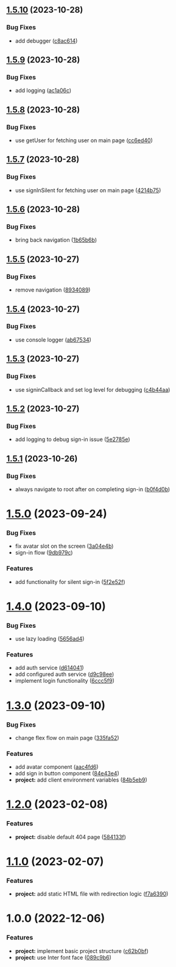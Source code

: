 ## [1.5.10](https://github.com/aldra-consulting/landing-page-web/compare/1.5.9...1.5.10) (2023-10-28)


### Bug Fixes

* add debugger ([c8ac614](https://github.com/aldra-consulting/landing-page-web/commit/c8ac6141ea45c2f470baacc9ea00638cb668d350))

## [1.5.9](https://github.com/aldra-consulting/landing-page-web/compare/1.5.8...1.5.9) (2023-10-28)


### Bug Fixes

* add logging ([ac1a06c](https://github.com/aldra-consulting/landing-page-web/commit/ac1a06c948f4a0f989817b9aef94d5f9531afdc2))

## [1.5.8](https://github.com/aldra-consulting/landing-page-web/compare/1.5.7...1.5.8) (2023-10-28)


### Bug Fixes

* use getUser for fetching user on main page ([cc6ed40](https://github.com/aldra-consulting/landing-page-web/commit/cc6ed4087f13320c46b1804df5495dff64243686))

## [1.5.7](https://github.com/aldra-consulting/landing-page-web/compare/1.5.6...1.5.7) (2023-10-28)


### Bug Fixes

* use signInSilent for fetching user on main page ([4214b75](https://github.com/aldra-consulting/landing-page-web/commit/4214b753cb6fd56be4f0dcc967a0728de2204eb5))

## [1.5.6](https://github.com/aldra-consulting/landing-page-web/compare/1.5.5...1.5.6) (2023-10-28)


### Bug Fixes

* bring back navigation ([1b65b6b](https://github.com/aldra-consulting/landing-page-web/commit/1b65b6bfa1d478877c0f75e6b16583cd994b03c7))

## [1.5.5](https://github.com/aldra-consulting/landing-page-web/compare/1.5.4...1.5.5) (2023-10-27)


### Bug Fixes

* remove navigation ([8934089](https://github.com/aldra-consulting/landing-page-web/commit/893408915d3c49caf24b50ac7dd801a851c6efda))

## [1.5.4](https://github.com/aldra-consulting/landing-page-web/compare/1.5.3...1.5.4) (2023-10-27)


### Bug Fixes

* use console logger ([ab67534](https://github.com/aldra-consulting/landing-page-web/commit/ab6753476b6628c614fae28edcd26b51f9d04502))

## [1.5.3](https://github.com/aldra-consulting/landing-page-web/compare/1.5.2...1.5.3) (2023-10-27)


### Bug Fixes

* use signinCallback and set log level for debugging ([c4b44aa](https://github.com/aldra-consulting/landing-page-web/commit/c4b44aaa48da4153f30cce0524983e1498bcc7ae))

## [1.5.2](https://github.com/aldra-consulting/landing-page-web/compare/1.5.1...1.5.2) (2023-10-27)


### Bug Fixes

* add logging to debug sign-in issue ([5e2785e](https://github.com/aldra-consulting/landing-page-web/commit/5e2785e8e4e37e5e853e4ab9c6cd7a5299219e0e))

## [1.5.1](https://github.com/aldra-consulting/landing-page-web/compare/1.5.0...1.5.1) (2023-10-26)


### Bug Fixes

* always navigate to root after on completing sign-in ([b0f4d0b](https://github.com/aldra-consulting/landing-page-web/commit/b0f4d0b5f7667103088f0e7d700067ba9c06e545))

# [1.5.0](https://github.com/aldra-consulting/landing-page-web/compare/1.4.0...1.5.0) (2023-09-24)


### Bug Fixes

* fix avatar slot on the screen ([3a04e4b](https://github.com/aldra-consulting/landing-page-web/commit/3a04e4b506cffc07b1c828a5340c7f1c2010a12d))
* sign-in flow ([9db979c](https://github.com/aldra-consulting/landing-page-web/commit/9db979cd4ff70d2ea2dd1c4b981868b7d6e5da93))


### Features

* add functionality for silent sign-in ([5f2e52f](https://github.com/aldra-consulting/landing-page-web/commit/5f2e52f470a583548d5c1d91d70d712a5b929897))

# [1.4.0](https://github.com/aldra-consulting/landing-page-web/compare/1.3.0...1.4.0) (2023-09-10)


### Bug Fixes

* use lazy loading ([5656ad4](https://github.com/aldra-consulting/landing-page-web/commit/5656ad408a39abaacff2ae9de463df7928ffef81))


### Features

* add auth service ([d614041](https://github.com/aldra-consulting/landing-page-web/commit/d614041eedcc2d2731c61683a5716069876eccc3))
* add configured auth service ([d9c98ee](https://github.com/aldra-consulting/landing-page-web/commit/d9c98ee52f4954e1d3a4bf0e49fb60536de11171))
* implement login functionality ([6ccc5f9](https://github.com/aldra-consulting/landing-page-web/commit/6ccc5f9496a6dd39dbd1ebed98d1012105482bde))

# [1.3.0](https://github.com/aldra-consulting/landing-page-web/compare/1.2.0...1.3.0) (2023-09-10)


### Bug Fixes

* change flex flow on main page ([335fa52](https://github.com/aldra-consulting/landing-page-web/commit/335fa5207fcf9a8cbd72d106f23e03c1708a93a6))


### Features

* add avatar component ([aac4fd6](https://github.com/aldra-consulting/landing-page-web/commit/aac4fd6f696e0307ded3964f9001d2110c1e6030))
* add sign in button component ([84e43e4](https://github.com/aldra-consulting/landing-page-web/commit/84e43e4c03302a6700141b222bfbdcf0c62492b6))
* **project:** add client environment variables ([84b5eb9](https://github.com/aldra-consulting/landing-page-web/commit/84b5eb997eef3f2d22395bc2f1efee40fe65b44b))

# [1.2.0](https://github.com/aldra-consulting/landing-page-web/compare/1.1.0...1.2.0) (2023-02-08)


### Features

* **project:** disable default 404 page ([584133f](https://github.com/aldra-consulting/landing-page-web/commit/584133f24268b91fa56c650d694d1c86fedb9f63))

# [1.1.0](https://github.com/aldra-consulting/landing-page-web/compare/1.0.0...1.1.0) (2023-02-07)


### Features

* **project:** add static HTML file with redirection logic ([f7a6390](https://github.com/aldra-consulting/landing-page-web/commit/f7a63907ebbfb19c92109a90ee3b03629818e771))

# 1.0.0 (2022-12-06)


### Features

* **project:** implement basic project structure ([c62b0bf](https://github.com/aldra-consulting/landing-page-web/commit/c62b0bf9d8165c6c6eb863938caac160086ed397))
* **project:** use Inter font face ([089c9b6](https://github.com/aldra-consulting/landing-page-web/commit/089c9b6f95fe31f00bda4693e2c34f587cc747e1))
